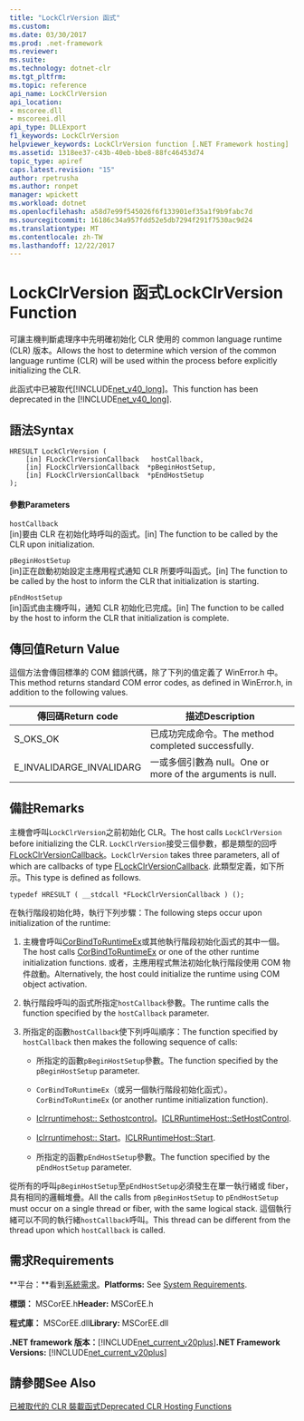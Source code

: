 ```yaml
---
title: "LockClrVersion 函式"
ms.custom: 
ms.date: 03/30/2017
ms.prod: .net-framework
ms.reviewer: 
ms.suite: 
ms.technology: dotnet-clr
ms.tgt_pltfrm: 
ms.topic: reference
api_name: LockClrVersion
api_location:
- mscoree.dll
- mscoreei.dll
api_type: DLLExport
f1_keywords: LockClrVersion
helpviewer_keywords: LockClrVersion function [.NET Framework hosting]
ms.assetid: 1318ee37-c43b-40eb-bbe8-88fc46453d74
topic_type: apiref
caps.latest.revision: "15"
author: rpetrusha
ms.author: ronpet
manager: wpickett
ms.workload: dotnet
ms.openlocfilehash: a58d7e99f545026f6f133901ef35a1f9b9fabc7d
ms.sourcegitcommit: 16186c34a957fdd52e5db7294f291f7530ac9d24
ms.translationtype: MT
ms.contentlocale: zh-TW
ms.lasthandoff: 12/22/2017
---
```

# <a name="lockclrversion-function"></a><span data-ttu-id="6255e-102">LockClrVersion 函式</span><span class="sxs-lookup"><span data-stu-id="6255e-102">LockClrVersion Function</span></span>
<span data-ttu-id="6255e-103">可讓主機判斷處理序中先明確初始化 CLR 使用的 common language runtime (CLR) 版本。</span><span class="sxs-lookup"><span data-stu-id="6255e-103">Allows the host to determine which version of the common language runtime (CLR) will be used within the process before explicitly initializing the CLR.</span></span>  
  
 <span data-ttu-id="6255e-104">此函式中已被取代[!INCLUDE[net_v40_long](../../../../includes/net-v40-long-md.md)]。</span><span class="sxs-lookup"><span data-stu-id="6255e-104">This function has been deprecated in the [!INCLUDE[net_v40_long](../../../../includes/net-v40-long-md.md)].</span></span>  
  
## <a name="syntax"></a><span data-ttu-id="6255e-105">語法</span><span class="sxs-lookup"><span data-stu-id="6255e-105">Syntax</span></span>  
  
```  
HRESULT LockClrVersion (  
    [in] FLockClrVersionCallback   hostCallback,  
    [in] FLockClrVersionCallback  *pBeginHostSetup,  
    [in] FLockClrVersionCallback  *pEndHostSetup  
);  
```  
  
#### <a name="parameters"></a><span data-ttu-id="6255e-106">參數</span><span class="sxs-lookup"><span data-stu-id="6255e-106">Parameters</span></span>  
 `hostCallback`  
 <span data-ttu-id="6255e-107">[in]要由 CLR 在初始化時呼叫的函式。</span><span class="sxs-lookup"><span data-stu-id="6255e-107">[in] The function to be called by the CLR upon initialization.</span></span>  
  
 `pBeginHostSetup`  
 <span data-ttu-id="6255e-108">[in]正在啟動初始設定主應用程式通知 CLR 所要呼叫函式。</span><span class="sxs-lookup"><span data-stu-id="6255e-108">[in] The function to be called by the host to inform the CLR that initialization is starting.</span></span>  
  
 `pEndHostSetup`  
 <span data-ttu-id="6255e-109">[in]函式由主機呼叫，通知 CLR 初始化已完成。</span><span class="sxs-lookup"><span data-stu-id="6255e-109">[in] The function to be called by the host to inform the CLR that initialization is complete.</span></span>  
  
## <a name="return-value"></a><span data-ttu-id="6255e-110">傳回值</span><span class="sxs-lookup"><span data-stu-id="6255e-110">Return Value</span></span>  
 <span data-ttu-id="6255e-111">這個方法會傳回標準的 COM 錯誤代碼，除了下列的值定義了 WinError.h 中。</span><span class="sxs-lookup"><span data-stu-id="6255e-111">This method returns standard COM error codes, as defined in WinError.h, in addition to the following values.</span></span>  
  
|<span data-ttu-id="6255e-112">傳回碼</span><span class="sxs-lookup"><span data-stu-id="6255e-112">Return code</span></span>|<span data-ttu-id="6255e-113">描述</span><span class="sxs-lookup"><span data-stu-id="6255e-113">Description</span></span>|  
|-----------------|-----------------|  
|<span data-ttu-id="6255e-114">S_OK</span><span class="sxs-lookup"><span data-stu-id="6255e-114">S_OK</span></span>|<span data-ttu-id="6255e-115">已成功完成命令。</span><span class="sxs-lookup"><span data-stu-id="6255e-115">The method completed successfully.</span></span>|  
|<span data-ttu-id="6255e-116">E_INVALIDARG</span><span class="sxs-lookup"><span data-stu-id="6255e-116">E_INVALIDARG</span></span>|<span data-ttu-id="6255e-117">一或多個引數為 null。</span><span class="sxs-lookup"><span data-stu-id="6255e-117">One or more of the arguments is null.</span></span>|  
  
## <a name="remarks"></a><span data-ttu-id="6255e-118">備註</span><span class="sxs-lookup"><span data-stu-id="6255e-118">Remarks</span></span>  
 <span data-ttu-id="6255e-119">主機會呼叫`LockClrVersion`之前初始化 CLR。</span><span class="sxs-lookup"><span data-stu-id="6255e-119">The host calls `LockClrVersion` before initializing the CLR.</span></span> <span data-ttu-id="6255e-120">`LockClrVersion`接受三個參數，都是類型的回呼[FLockClrVersionCallback](../../../../docs/framework/unmanaged-api/hosting/flockclrversioncallback-function-pointer.md)。</span><span class="sxs-lookup"><span data-stu-id="6255e-120">`LockClrVersion` takes three parameters, all of which are callbacks of type [FLockClrVersionCallback](../../../../docs/framework/unmanaged-api/hosting/flockclrversioncallback-function-pointer.md).</span></span> <span data-ttu-id="6255e-121">此類型定義，如下所示。</span><span class="sxs-lookup"><span data-stu-id="6255e-121">This type is defined as follows.</span></span>  
  
```  
typedef HRESULT ( __stdcall *FLockClrVersionCallback ) ();  
```  
  
 <span data-ttu-id="6255e-122">在執行階段初始化時，執行下列步驟：</span><span class="sxs-lookup"><span data-stu-id="6255e-122">The following steps occur upon initialization of the runtime:</span></span>  
  
1.  <span data-ttu-id="6255e-123">主機會呼叫[CorBindToRuntimeEx](../../../../docs/framework/unmanaged-api/hosting/corbindtoruntimeex-function.md)或其他執行階段初始化函式的其中一個。</span><span class="sxs-lookup"><span data-stu-id="6255e-123">The host calls [CorBindToRuntimeEx](../../../../docs/framework/unmanaged-api/hosting/corbindtoruntimeex-function.md) or one of the other runtime initialization functions.</span></span> <span data-ttu-id="6255e-124">或者，主應用程式無法初始化執行階段使用 COM 物件啟動。</span><span class="sxs-lookup"><span data-stu-id="6255e-124">Alternatively, the host could initialize the runtime using COM object activation.</span></span>  
  
2.  <span data-ttu-id="6255e-125">執行階段呼叫的函式所指定`hostCallback`參數。</span><span class="sxs-lookup"><span data-stu-id="6255e-125">The runtime calls the function specified by the `hostCallback` parameter.</span></span>  
  
3.  <span data-ttu-id="6255e-126">所指定的函數`hostCallback`使下列呼叫順序：</span><span class="sxs-lookup"><span data-stu-id="6255e-126">The function specified by `hostCallback` then makes the following sequence of calls:</span></span>  
  
    -   <span data-ttu-id="6255e-127">所指定的函數`pBeginHostSetup`參數。</span><span class="sxs-lookup"><span data-stu-id="6255e-127">The function specified by the `pBeginHostSetup` parameter.</span></span>  
  
    -   <span data-ttu-id="6255e-128">`CorBindToRuntimeEx`（或另一個執行階段初始化函式）。</span><span class="sxs-lookup"><span data-stu-id="6255e-128">`CorBindToRuntimeEx` (or another runtime initialization function).</span></span>  
  
    -   <span data-ttu-id="6255e-129">[Iclrruntimehost:: Sethostcontrol](../../../../docs/framework/unmanaged-api/hosting/iclrruntimehost-sethostcontrol-method.md)。</span><span class="sxs-lookup"><span data-stu-id="6255e-129">[ICLRRuntimeHost::SetHostControl](../../../../docs/framework/unmanaged-api/hosting/iclrruntimehost-sethostcontrol-method.md).</span></span>  
  
    -   <span data-ttu-id="6255e-130">[Iclrruntimehost:: Start](../../../../docs/framework/unmanaged-api/hosting/iclrruntimehost-start-method.md)。</span><span class="sxs-lookup"><span data-stu-id="6255e-130">[ICLRRuntimeHost::Start](../../../../docs/framework/unmanaged-api/hosting/iclrruntimehost-start-method.md).</span></span>  
  
    -   <span data-ttu-id="6255e-131">所指定的函數`pEndHostSetup`參數。</span><span class="sxs-lookup"><span data-stu-id="6255e-131">The function specified by the `pEndHostSetup` parameter.</span></span>  
  
 <span data-ttu-id="6255e-132">從所有的呼叫`pBeginHostSetup`至`pEndHostSetup`必須發生在單一執行緒或 fiber，具有相同的邏輯堆疊。</span><span class="sxs-lookup"><span data-stu-id="6255e-132">All the calls from `pBeginHostSetup` to `pEndHostSetup` must occur on a single thread or fiber, with the same logical stack.</span></span> <span data-ttu-id="6255e-133">這個執行緒可以不同的執行緒`hostCallback`呼叫。</span><span class="sxs-lookup"><span data-stu-id="6255e-133">This thread can be different from the thread upon which `hostCallback` is called.</span></span>  
  
## <a name="requirements"></a><span data-ttu-id="6255e-134">需求</span><span class="sxs-lookup"><span data-stu-id="6255e-134">Requirements</span></span>  
 <span data-ttu-id="6255e-135">**平台：**看到[系統需求](../../../../docs/framework/get-started/system-requirements.md)。</span><span class="sxs-lookup"><span data-stu-id="6255e-135">**Platforms:** See [System Requirements](../../../../docs/framework/get-started/system-requirements.md).</span></span>  
  
 <span data-ttu-id="6255e-136">**標頭：** MSCorEE.h</span><span class="sxs-lookup"><span data-stu-id="6255e-136">**Header:** MSCorEE.h</span></span>  
  
 <span data-ttu-id="6255e-137">**程式庫：** MSCorEE.dll</span><span class="sxs-lookup"><span data-stu-id="6255e-137">**Library:** MSCorEE.dll</span></span>  
  
 <span data-ttu-id="6255e-138">**.NET framework 版本：**[!INCLUDE[net_current_v20plus](../../../../includes/net-current-v20plus-md.md)]</span><span class="sxs-lookup"><span data-stu-id="6255e-138">**.NET Framework Versions:** [!INCLUDE[net_current_v20plus](../../../../includes/net-current-v20plus-md.md)]</span></span>  
  
## <a name="see-also"></a><span data-ttu-id="6255e-139">請參閱</span><span class="sxs-lookup"><span data-stu-id="6255e-139">See Also</span></span>  
 [<span data-ttu-id="6255e-140">已被取代的 CLR 裝載函式</span><span class="sxs-lookup"><span data-stu-id="6255e-140">Deprecated CLR Hosting Functions</span></span>](../../../../docs/framework/unmanaged-api/hosting/deprecated-clr-hosting-functions.md)
